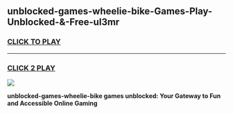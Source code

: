 
## unblocked-games-wheelie-bike-Games-Play-Unblocked-&-Free-ul3mr
<h3>
<a href="https://premium76.site?title=unblocked-games-wheelie-bike&ref=24A">CLICK TO PLAY</a></h3>
<hr>

<h3>
<a href="https://premium76.site?title=unblocked-games-wheelie-bike&ref=24A">CLICK 2 PLAY</a>
  
</h3>

<a href="https://premium76.site?title=unblocked-games-wheelie-bike&ref=24A"><img src="https://clearcache.store/games.png"></a>


**unblocked-games-wheelie-bike games unblocked: Your Gateway to Fun and Accessible Online Gaming**
